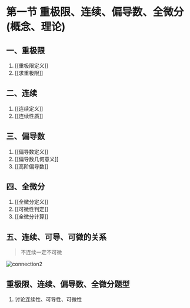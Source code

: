 # 第一节 重极限、连续、偏导数、全微分(概念、理论)

## 一、重极限
1. [[重极限定义]]
2. [[求重极限]]

## 二、连续
1. [[连续定义]]
2. [[连续性质]]

## 三、偏导数
1. [[偏导数定义]]
2. [[偏导数几何意义]]
3. [[高阶偏导数]]

## 四、全微分
1. [[全微分定义]]
2. [[可微性判定]]
3. [[全微分计算]]

## 五、连续、可导、可微的关系
> 不连续一定不可微

![connection2](connection2.png)

## 重极限、连续、偏导数、全微分题型
1. 讨论连续性、可导性、可微性
